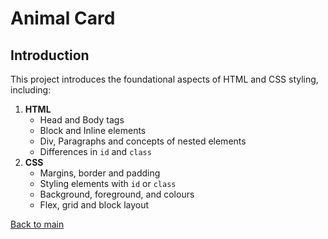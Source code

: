 # Animal Card

## Introduction
This project introduces the foundational aspects of HTML and CSS styling, including:
1. **HTML**
   - Head and Body tags
   - Block and Inline elements
   - Div, Paragraphs and concepts of nested elements
   - Differences in `id` and `class`
2. **CSS**
   - Margins, border and padding
   - Styling elements with `id` or `class`
   - Background, foreground, and colours
   - Flex, grid and block layout

[Back to main](../README.md)